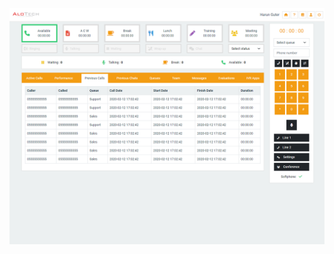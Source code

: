 ![Homepage](https://raw.githubusercontent.com/harun-guter/alotech-react/master/screenshot/homepage-flat.png)
